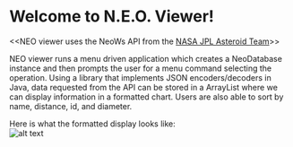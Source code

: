 # Welcome to N.E.O. Viewer!
<<NEO viewer uses the NeoWs API from the [NASA JPL Asteroid Team](https://api.nasa.gov/neo/?api_key=DEMO_KEY#!/rest%2Fv1%2Fneo/browseNearEarthObjects)>>  
  
NEO viewer runs a menu driven application which creates a NeoDatabase instance and then prompts the user for a menu command selecting the operation. Using a library that implements JSON encoders/decoders in Java, data requested from the API can be stored in a ArrayList where we can display information in a formatted chart. Users are also able to sort by name, distance, id, and diameter.  

Here is what the formatted display looks like:  
![alt text](https://github.com/SYeshi/NeoWsJava/blob/main/Menu.png "Formatted Table")
